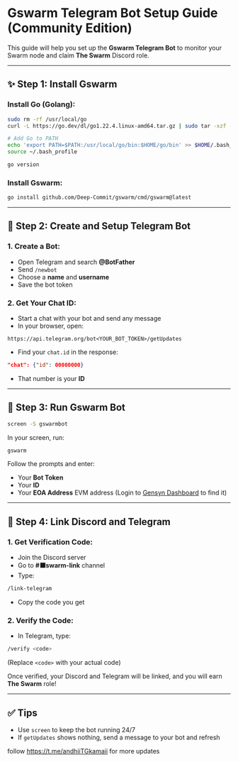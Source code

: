 # Gswarm Telegram Bot Setup Guide (Community Edition)

This guide will help you set up the **Gswarm Telegram Bot** to monitor your Swarm node and claim **The Swarm** Discord role.

---

## ✨ Step 1: Install Gswarm

### Install Go (Golang):
```bash
sudo rm -rf /usr/local/go
curl -L https://go.dev/dl/go1.22.4.linux-amd64.tar.gz | sudo tar -xzf - -C /usr/local

# Add Go to PATH
echo 'export PATH=$PATH:/usr/local/go/bin:$HOME/go/bin' >> $HOME/.bash_profile
source ~/.bash_profile

go version
```

### Install Gswarm:
```bash
go install github.com/Deep-Commit/gswarm/cmd/gswarm@latest
```

---

## 🐞 Step 2: Create and Setup Telegram Bot

### 1. Create a Bot:
- Open Telegram and search **@BotFather**
- Send `/newbot`
- Choose a **name** and **username**
- Save the bot token

### 2. Get Your Chat ID:
- Start a chat with your bot and send any message
- In your browser, open:
```
https://api.telegram.org/bot<YOUR_BOT_TOKEN>/getUpdates
```
- Find your `chat.id` in the response:
```json
"chat": {"id": 00000000}
```
- That number is your **ID**

---

## 🚀 Step 3: Run Gswarm Bot

```bash
screen -S gswarmbot
```

In your screen, run:
```bash
gswarm
```
Follow the prompts and enter:
- Your **Bot Token**
- Your **ID**
- Your **EOA Address** EVM address (Login to [Gensyn Dashboard](https://dashboard.gensyn.ai) to find it)

---

## 🤝 Step 4: Link Discord and Telegram

### 1. Get Verification Code:
- Join the Discord server
- Go to **#⬛swarm-link** channel
- Type:
```bash
/link-telegram
```
- Copy the code you get

### 2. Verify the Code:
- In Telegram, type:
```bash
/verify <code>
```
(Replace `<code>` with your actual code)

Once verified, your Discord and Telegram will be linked, and you will earn **The Swarm** role!

---

## ✅ Tips
- Use `screen` to keep the bot running 24/7
- If `getUpdates` shows nothing, send a message to your bot and refresh

follow https://t.me/andhiiTGkamaii for more updates 
